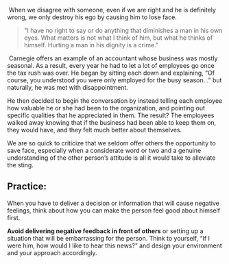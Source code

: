 When we disagree with someone, even if we are right and he is definitely wrong, we only destroy his ego by causing him to lose face.

> "I have no right to say or do anything that diminishes a man in his own eyes. What matters is not what I think of him, but what he thinks of himself. Hurting a man in his dignity is a crime."

 Carnegie offers an example of an accountant whose business was mostly seasonal. As a result, every year he had to let a lot of employees go once the tax rush was over. He began by sitting each down and explaining, “Of course, you understood you were only employed for the busy season…” but naturally, he was met with disappointment.  

He then decided to begin the conversation by instead telling each employee how valuable he or she had been to the organization, and pointing out specific qualities that he appreciated in them. The result? The employees walked away knowing that if the business had been able to keep them on, they would have, and they felt much better about themselves.  

We are so quick to criticize that we seldom offer others the opportunity to save face, especially when a considerate word or two and a genuine understanding of the other person’s attitude is all it would take to alleviate the sting.

## Practice:

When you have to deliver a decision or information that will cause negative feelings, think about how you can make the person feel good about himself first.

**Avoid delivering negative feedback in front of others** or setting up a situation that will be embarrassing for the person. Think to yourself, “If I were him, how would I like to hear this news?” and design your environment and your approach accordingly.